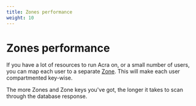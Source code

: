 ```yaml
---
title: Zones performance
weight: 10
---
```


# Zones performance

If you have a lot of resources to run Acra on, or a small number of users, you can map each user to a separate [Zone](/acra/security-controls/zones/). This will make each user compartmented key-wise.

The more Zones and Zone keys you've got, the longer it takes to scan through the database response.

